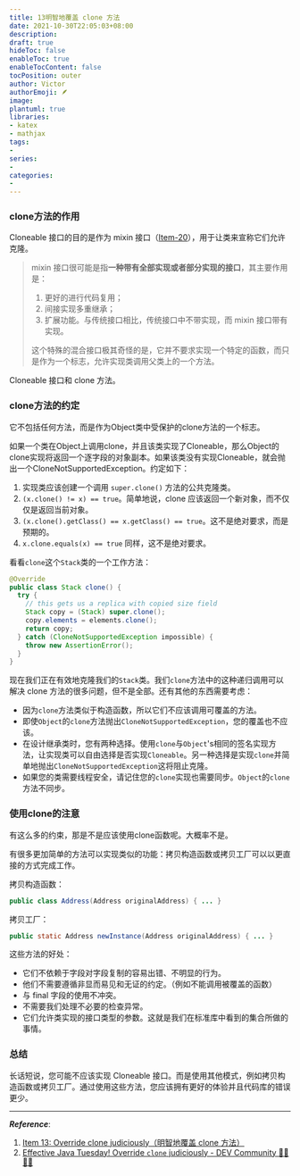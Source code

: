 ```yaml
---
title: 13明智地覆盖 clone 方法
date: 2021-10-30T22:05:03+08:00
description:
draft: true
hideToc: false
enableToc: true
enableTocContent: false
tocPosition: outer
author: Victor
authorEmoji: 🪶
image:
plantuml: true
libraries:
- katex
- mathjax
tags:
-
series:
-
categories:
-
---
```


<!--第三章：对象的通用方法-->

### clone方法的作用

Cloneable 接口的目的是作为 mixin 接口（[Item-20](https://github.com/clxering/Effective-Java-3rd-edition-Chinese-English-bilingual/blob/dev/Chapter-4/Chapter-4-Item-20-Prefer-interfaces-to-abstract-classes.md)），用于让类来宣称它们允许克隆。

> mixin 接口很可能是指**一种带有全部实现或者部分实现的接口**，其主要作用是：
>
> 1. 更好的进行代码复用；
> 2. 间接实现多重继承；
> 3. 扩展功能。与传统接口相比，传统接口中不带实现，而 mixin 接口带有实现。
>
> 这个特殊的混合接口极其奇怪的是，它并不要求实现一个特定的函数，而只是作为一个标志，允许实现类调用父类上的一个方法。

Cloneable 接口和 clone 方法。

### clone方法的约定

它不包括任何方法，而是作为Object类中受保护的clone方法的一个标志。

如果一个类在Object上调用clone，并且该类实现了Cloneable，那么Object的clone实现将返回一个逐字段的对象副本。如果该类没有实现Cloneable，就会抛出一个CloneNotSupportedException。约定如下：

1. 实现类应该创建一个调用 `super.clone()` 方法的公共克隆类。
2. `(x.clone() != x) == true`。简单地说，clone 应该返回一个新对象，而不仅仅是返回当前对象。
3. `(x.clone().getClass() == x.getClass() == true`。这不是绝对要求，而是预期的。
4. `x.clone.equals(x) == true` 同样，这不是绝对要求。

看看`clone`这个`Stack`类的一个工作方法：

```java
@Override
public class Stack clone() {
  try {
    // this gets us a replica with copied size field
    Stack copy = (Stack) super.clone();
    copy.elements = elements.clone();
    return copy;
  } catch (CloneNotSupportedException impossible) {
    throw new AssertionError();
  }
}
```

现在我们正在有效地克隆我们的`Stack`类。我们`clone`方法中的这种递归调用可以解决 clone 方法的很多问题，但不是全部。还有其他的东西需要考虑：

- 因为`clone`方法类似于构造函数，所以它们不应该调用可覆盖的方法。
- 即使`Object`的`clone`方法抛出`CloneNotSupportedException`，您的覆盖也不应该。
- 在设计继承类时，您有两种选择。使用`clone`与`Object`'s相同的签名实现方法，让实现类可以自由选择是否实现`Cloneable`。另一种选择是实现`clone`并简单地抛出`CloneNotSupportedException`这将阻止克隆。
- 如果您的类需要线程安全，请记住您的`clone`实现也需要同步。`Object`的`clone`方法不同步。

### 使用clone的注意

有这么多的约束，那是不是应该使用clone函数呢。大概率不是。

有很多更加简单的方法可以实现类似的功能：拷贝构造函数或拷贝工厂可以以更直接的方式完成工作。

拷贝构造函数：

```java
public class Address(Address originalAddress) { ... }
```

拷贝工厂：

```java
public static Address newInstance(Address originalAddress) { ... }
```

这些方法的好处：

- 它们不依赖于字段对字段复制的容易出错、不明显的行为。
- 他们不需要遵循非显而易见和无证的约定。（例如不能调用被覆盖的函数）
- 与 final 字段的使用不冲突。
- 不需要我们处理不必要的检查异常。
- 它们允许类实现的接口类型的参数。这就是我们在标准库中看到的集合所做的事情。

### 总结

长话短说，您可能不应该实现 Cloneable 接口。而是使用其他模式，例如拷贝构造函数或拷贝工厂。通过使用这些方法，您应该拥有更好的体验并且代码库的错误更少。

---

***Reference***:

1. [Item 13: Override clone judiciously（明智地覆盖 clone 方法）](https://github.com/clxering/Effective-Java-3rd-edition-Chinese-English-bilingual/blob/dev/Chapter-3/Chapter-3-Item-13-Override-clone-judiciously.md)
2. [Effective Java Tuesday! Override `clone` judiciously - DEV Community 👩‍💻👨‍💻](https://dev.to/kylec32/effective-java-tuesday-override-clone-judiciously-4fg)
